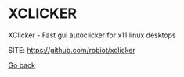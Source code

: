 # XCLICKER
 
 XClicker - Fast gui autoclicker for x11 linux desktops
 
 SITE: https://github.com/robiot/xclicker

 [Go back](https://portable-linux-apps.github.io/apps.html)
